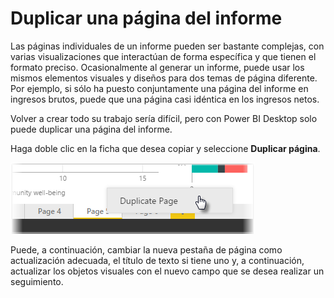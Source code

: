 <properties
   pageTitle="Duplicar una página del informe"
   description="Ahorre tiempo con un informe similar de diseños de página"
   services="powerbi"
   documentationCenter=""
   authors="davidiseminger"
   manager="mblythe"
   backup=""
   editor=""
   tags=""
   qualityFocus="no"
   qualityDate=""
   featuredVideoId="UOKbxTXZrWw"
   featuredVideoThumb=""
   courseDuration="2m"/>

<tags
   ms.service="powerbi"
   ms.devlang="NA"
   ms.topic="get-started-article"
   ms.tgt_pltfrm="NA"
   ms.workload="powerbi"
   ms.date="09/29/2016"
   ms.author="davidi"/>

# Duplicar una página del informe

Las páginas individuales de un informe pueden ser bastante complejas, con varias visualizaciones que interactúan de forma específica y que tienen el formato preciso. Ocasionalmente al generar un informe, puede usar los mismos elementos visuales y diseños para dos temas de página diferente. Por ejemplo, si sólo ha puesto conjuntamente una página del informe en ingresos brutos, puede que una página casi idéntica en los ingresos netos.

Volver a crear todo su trabajo sería difícil, pero con Power BI Desktop solo puede duplicar una página del informe.

Haga doble clic en la ficha que desea copiar y seleccione **Duplicar página**.

![](media/powerbi-learning-3-11b-duplicate-page/3-11b_1.png)

Puede, a continuación, cambiar la nueva pestaña de página como actualización adecuada, el título de texto si tiene uno y, a continuación, actualizar los objetos visuales con el nuevo campo que se desea realizar un seguimiento.
